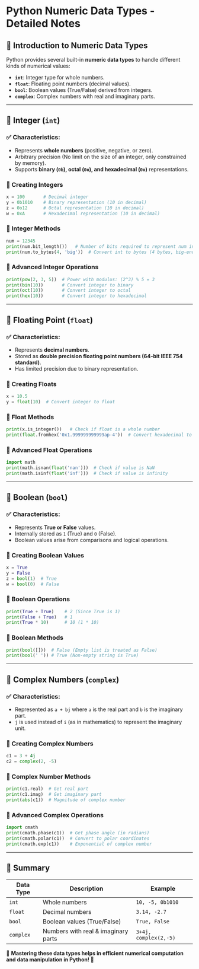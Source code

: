 # Python Numeric Data Types - Detailed Notes

## 📌 Introduction to Numeric Data Types
Python provides several built-in **numeric data types** to handle different kinds of numerical values:
- **`int`**: Integer type for whole numbers.
- **`float`**: Floating point numbers (decimal values).
- **`bool`**: Boolean values (True/False) derived from integers.
- **`complex`**: Complex numbers with real and imaginary parts.

---
## 🔢 Integer (`int`)
### ✅ Characteristics:
- Represents **whole numbers** (positive, negative, or zero).
- Arbitrary precision (No limit on the size of an integer, only constrained by memory).
- Supports **binary (`0b`), octal (`0o`), and hexadecimal (`0x`)** representations.

### 📌 Creating Integers
```python
x = 100       # Decimal integer
y = 0b1010    # Binary representation (10 in decimal)
z = 0o12      # Octal representation (10 in decimal)
w = 0xA       # Hexadecimal representation (10 in decimal)
```

### 🔹 Integer Methods
```python
num = 12345
print(num.bit_length())   # Number of bits required to represent num in binary
print(num.to_bytes(4, 'big'))  # Convert int to bytes (4 bytes, big-endian)
```

### 🔹 Advanced Integer Operations
```python
print(pow(2, 3, 5))  # Power with modulus: (2^3) % 5 = 3
print(bin(10))       # Convert integer to binary
print(oct(10))       # Convert integer to octal
print(hex(10))       # Convert integer to hexadecimal
```

---
## 🔢 Floating Point (`float`)
### ✅ Characteristics:
- Represents **decimal numbers**.
- Stored as **double precision floating point numbers (64-bit IEEE 754 standard)**.
- Has limited precision due to binary representation.

### 📌 Creating Floats
```python
x = 10.5
y = float(10)  # Convert integer to float
```

### 🔹 Float Methods
```python
print(x.is_integer())   # Check if float is a whole number
print(float.fromhex('0x1.999999999999ap-4'))  # Convert hexadecimal to float
```

### 🔹 Advanced Float Operations
```python
import math
print(math.isnan(float('nan')))  # Check if value is NaN
print(math.isinf(float('inf')))  # Check if value is infinity
```

---
## 🔢 Boolean (`bool`)
### ✅ Characteristics:
- Represents **True or False** values.
- Internally stored as `1` (True) and `0` (False).
- Boolean values arise from comparisons and logical operations.

### 📌 Creating Boolean Values
```python
x = True
y = False
z = bool(1)  # True
w = bool(0)  # False
```

### 🔹 Boolean Operations
```python
print(True + True)    # 2 (Since True is 1)
print(False + True)   # 1
print(True * 10)      # 10 (1 * 10)
```

### 🔹 Boolean Methods
```python
print(bool([]))  # False (Empty list is treated as False)
print(bool(' ')) # True (Non-empty string is True)
```

---
## 🔢 Complex Numbers (`complex`)
### ✅ Characteristics:
- Represented as `a + bj` where `a` is the real part and `b` is the imaginary part.
- `j` is used instead of `i` (as in mathematics) to represent the imaginary unit.

### 📌 Creating Complex Numbers
```python
c1 = 3 + 4j
c2 = complex(2, -5)
```

### 🔹 Complex Number Methods
```python
print(c1.real)  # Get real part
print(c1.imag)  # Get imaginary part
print(abs(c1))  # Magnitude of complex number
```

### 🔹 Advanced Complex Operations
```python
import cmath
print(cmath.phase(c1))  # Get phase angle (in radians)
print(cmath.polar(c1))  # Convert to polar coordinates
print(cmath.exp(c1))    # Exponential of complex number
```

---
## 🔹 Summary
| Data Type | Description | Example |
|-----------|-------------|---------|
| `int` | Whole numbers | `10, -5, 0b1010` |
| `float` | Decimal numbers | `3.14, -2.7` |
| `bool` | Boolean values (True/False) | `True, False` |
| `complex` | Numbers with real & imaginary parts | `3+4j, complex(2,-5)` |

🎯 **Mastering these data types helps in efficient numerical computation and data manipulation in Python! 🚀**

